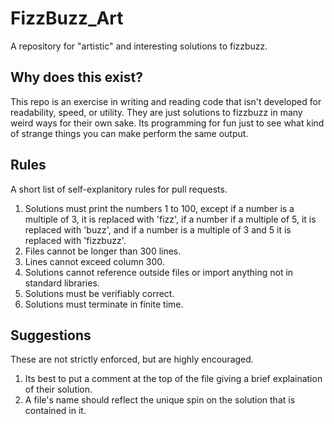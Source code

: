 # FizzBuzz_Art
A repository for "artistic" and interesting solutions to fizzbuzz.  

## Why does this exist?
This repo is an exercise in writing and reading code that isn't developed for readability, speed, or utility. They are just solutions to fizzbuzz in many weird ways for their own sake. Its programming for fun just to see what kind of strange things you can make perform the same output.

## Rules
A short list of self-explanitory rules for pull requests.
1. Solutions must print the numbers 1 to 100, except if a number is a multiple of 3, it is replaced with 'fizz', if a number if a multiple of 5, it is replaced with 'buzz', and if a number is a multiple of 3 and 5 it is replaced with 'fizzbuzz'.
2. Files cannot be longer than 300 lines.
3. Lines cannot exceed column 300.
4. Solutions cannot reference outside files or import anything not in standard libraries.
5. Solutions must be verifiably correct.
6. Solutions must terminate in finite time. 

## Suggestions
These are not strictly enforced, but are highly encouraged.  
1. Its best to put a comment at the top of the file giving a brief explaination of their solution.
2. A file's name should reflect the unique spin on the solution that is contained in it.
